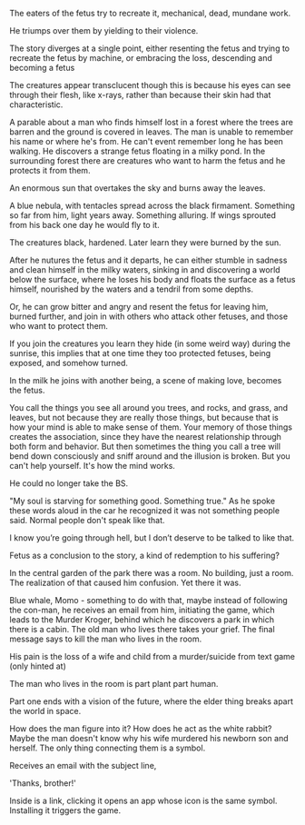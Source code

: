 The eaters of the fetus try to recreate it, mechanical, dead, mundane
work.

He triumps over them by yielding to their violence.

The story diverges at a single point, either resenting the fetus and trying to recreate the fetus by machine, or embracing the loss, descending and becoming a fetus

The creatures appear transclucent though this is because his eyes can see through their flesh, like x-rays, rather 
than because their skin had that characteristic.

A parable about a man who finds himself lost in a forest where the trees 
are barren and the ground is covered in leaves. The man is unable to remember his 
name or where he's from. He can't event remember long he has been walking. He 
discovers a strange fetus floating in a milky pond. In the surrounding forest 
there are creatures who want to harm the fetus and he protects it from them.

An enormous sun that overtakes the sky and burns away the leaves.

A blue nebula, with tentacles spread across the black firmament. Something so far from him, light years away. Something alluring. If wings sprouted from his back one day he would fly to it.

The creatures black, hardened. Later learn they were burned by the sun.

After he nutures the fetus and it departs, he can either stumble in sadness and clean 
himself in the milky waters, sinking in and discovering a world below the surface, where 
he loses his body and floats the surface as a fetus himself, nourished by the waters and a 
tendril from some depths.

Or, he can grow bitter and angry and resent the fetus for leaving him, burned further, and 
join in with others who attack other fetuses, and those who want to protect them.

If you join the creatures you learn they hide (in some weird way) during the sunrise, this 
implies that at one time they too protected fetuses, being exposed, and somehow turned.

In the milk he joins with another being, a scene of making love, becomes the fetus.

You call the things you see all around you trees, and rocks, and grass, and leaves, but not 
because they are really those things, but because that is how your mind is able to make sense of them. 
Your memory of those things creates the association, since they have the nearest relationship through 
both form and behavior. But then sometimes the thing you call a tree will bend down consciously 
and sniff around and the illusion is broken. But you can't help yourself. It's how the mind works.

He could no longer take the BS. 

"My soul is starving for something good. Something true." As he spoke these words 
aloud in the car he recognized it was not something people said. Normal people don't speak like that.

I know you’re going through hell, but I don’t deserve to be talked to like that.

Fetus as a conclusion to the story, a kind of redemption to his suffering?

In the central garden of the park there was a room. No building, just a room. The realization of that caused him confusion. Yet there it was.

Blue whale, Momo - something to do with that, maybe instead of following the con-man, he receives an email from him, initiating the game, which leads to the Murder Kroger, behind which he discovers a park in which there is a cabin. The old man who lives there takes your grief. The final message says to kill the man who lives in the room.

His pain is the loss of a wife and child from a murder/suicide from text game (only hinted at)

The man who lives in the room is part plant part human.

Part one ends with a vision of the future, where the elder thing breaks apart the world in space.

How does the man figure into it? How does he act as the white rabbit? Maybe the man doesn't know why his wife murdered his newborn son and herself. The only thing connecting them is a symbol.

Receives an email with the subject line, 

'Thanks, brother!'

Inside is a link, clicking it opens an app whose icon is the same symbol. Installing it triggers the game.

